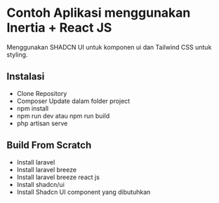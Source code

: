 # Contoh Aplikasi menggunakan Inertia + React JS

Menggunakan SHADCN UI untuk komponen ui dan Tailwind CSS untuk styling.

## Instalasi

- Clone Repository
- Composer Update dalam folder project
- npm install
- npm run dev atau npm run build
- php artisan serve

## Build From Scratch

- Install laravel
- Install laravel breeze
- Install laravel breeze react js
- Install shadcn/ui
- Install Shadcn UI component yang dibutuhkan
